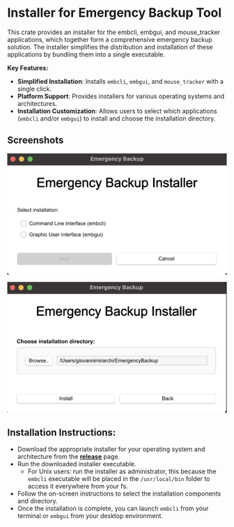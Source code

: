 # Installer for Emergency Backup Tool

This crate provides an installer for the embcli, embgui, and mouse_tracker applications, which together form a comprehensive emergency backup solution. The installer simplifies the distribution and installation of these applications by bundling them into a single executable.

**Key Features:**

- **Simplified Installation**: Installs `embcli`, `embgui`, and `mouse_tracker` with a single click.
- **Platform Support**: Provides installers for various operating systems and architectures.
- **Installation Customization**: Allows users to select which applications (`embcli` and/or `embgui`) to install and choose the installation directory.

## Screenshots

![installer-home.png](../docs/installer-home.png)


![installer-choose-dir.png](../docs/installer-choose-dir.png)

## Installation Instructions:

- Download the appropriate installer for your operating system and architecture from the **[release](https://github.com/ProgrammazioneDiSistema2024-IA-ZZ/Group12/releases)** page.
- Run the downloaded installer executable.
  - For Unix users: run the installer as administrator, this because the `embcli` executable will be placed in the `/usr/local/bin` folder to access it everywhere from your fs.
- Follow the on-screen instructions to select the installation components and directory.
- Once the installation is complete, you can launch `embcli` from your terminal or `embgui` from your desktop environment.
  
